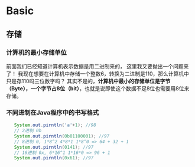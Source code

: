 # Basic

## 存储
 ### 计算机的最小存储单位

 前面我们已经知道计算机表示数据是用二进制来的， 这里我又要抛出一个问题来了！ 我现在想要在计算机中存储一个整数6，转换为二进制是110，那么计算机中只是存110吗三位数字吗？ 其实不是的，**计算机中最小的存储单位是字节（Byte），一个字节占8位（bit）**，也就是说即使这个数据不足8位也需要用8位来存储。

 ### 不同进制在Java程序中的书写格式
 ```java
    System.out.pirntln('a'+1); //98
    // 2进制 0b
    System.out.pirntln(0b01100001); //97
    // 8进制 0, 1*8^2 4*8*1 1*8^0 => 64 + 32 + 1
    System.out.pirntln(0141); //97
    // 16进制 0x, 6*16^1 1*16*0 => 96 + 1 
    System.out.pirntln(0x61); //97
 ```